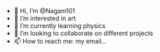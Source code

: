 - 👋 Hi, I’m @Nagam101
- 👀 I’m interested in art
- 🌱 I’m currently learning physics
- 💞️ I’m looking to collaborate on different projects 
- 📫 How to reach me: my email...
<!---
Nagam101/Nagam101 is a ✨ special ✨ repository because its `README.md` (this file) appears on your GitHub profile.
You can click the Preview link to take a look at your changes.
--->
